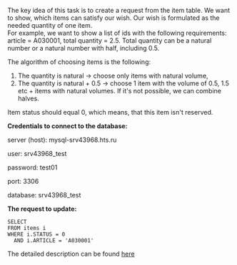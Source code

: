 The key idea of this task is to create a request from the item table.
We want to show, which items can satisfy our wish. Our wish is formulated as the needed quantity of one item.  
For example, we want to show a list of ids with the following requirements: article = A030001, total quantity = 2.5.
Total quantity can be a natural number or a natural number with half, including 0.5.

The algorithm of choosing items is the following:
1) The quantity is natural -> choose only items with natural volume,
2) The quantity is natural + 0.5 -> choose 1 item with the volume of 0.5, 1.5 etc + items with natural volumes.
If it's not possible, we can combine halves.

Item status should equal 0, which means, that this item isn't reserved.


**Credentials to connect to the database:**

server (host): mysql-srv43968.hts.ru

user: srv43968_test

password: test01

port: 3306

database: srv43968_test

**The request to update:**

    SELECT
    FROM items i
    WHERE i.STATUS = 0
      AND i.ARTICLE = 'A030001'

The detailed description can be found [here](https://youtu.be/HX1ja1WWcc8)
